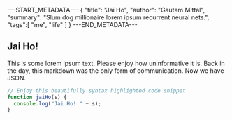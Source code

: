 ---START_METADATA---
{
  "title": "Jai Ho",
  "author": "Gautam Mittal",
  "summary": "Slum dog millionaire lorem ipsum recurrent neural nets.",
  "tags":[
    "me",
    "life"
  ]
}
---END_METADATA---

## Jai Ho!
This is some lorem ipsum text. Please enjoy how uninformative it is. Back in the day, this markdown was the only form of communication. Now we have JSON.

```javascript
// Enjoy this beautifully syntax highlighted code snippet
function jaiHo(s) {
  console.log("Jai Ho! " + s);
}
```
